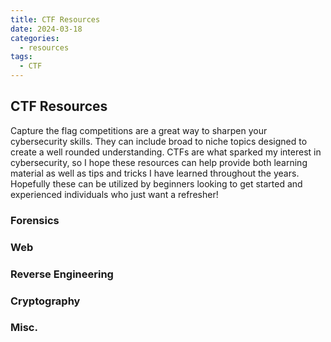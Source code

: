 ```yaml
---
title: CTF Resources
date: 2024-03-18
categories:
  - resources
tags:
  - CTF
---
```

## CTF Resources 

Capture the flag competitions are a great way to sharpen your cybersecurity skills. They can include broad to niche topics designed to create a well rounded understanding. CTFs are what sparked my interest in cybersecurity, so I hope these resources can help provide both learning material as well as tips and tricks I have learned throughout the years. Hopefully these can be utilized by beginners looking to get started and experienced individuals who just want a refresher!

### Forensics

### Web

### Reverse Engineering

### Cryptography

### Misc.